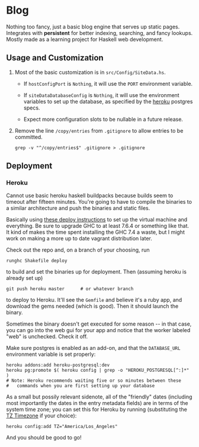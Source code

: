 Blog 
====

Nothing too fancy, just a basic blog engine that serves up static pages.
Integrates with **persistent** for better indexing, searching, and fancy
lookups.  Mostly made as a learning project for Haskell web development.

Usage and Customization
-----------------------

1. Most of the basic customization is in `src/Config/SiteData.hs`.

    * If `hostConfigPort` is `Nothing`, it will use the `PORT` environment variable.

    * If `siteDataDatabaseConfig` is `Nothing`, it will use the environment
      variables to set up the database, as specified by the [heroku][] postgres
      specs.

    * Expect more configuration slots to be nullable in a future release.

2. Remove the line `/copy/entries` from `.gitignore` to allow entries to be
   committed.

       grep -v "^/copy/entries$" .gitignore > .gitignore

[heroku]: http://heroku.com

Deployment
----------

### Heroku

Cannot use basic heroku haskell buildpacks because builds seem to timeout
after fifteen minutes.  You're going to have to compile the binaries to a
similar architecture and push the binaries and static files.

Basically using [these deploy instructions][yesod_deploy] to set up the
virtual machine and everything.  Be sure to upgrade GHC to at least 7.6.4 or
something like that.  It kind of makes the time spent installing the GHC 7.4 a
waste, but I might work on making a more up to date vagrant distribution
later.

Check out the repo and, on a branch of your choosing, run

    runghc Shakefile deploy

to build and set the binaries up for deployment.  Then (assuming heroku is
already set up)

    git push heroku master      # or whatever branch

to deploy to Heroku.  It'll see the `Gemfile` and believe it's a ruby app, and
download the gems needed (which is good).  Then it should launch the binary.

Sometimes the binary doesn't get executed for some reason -- in that case, you
can go into the web gui for your app and notice that the worker labeled "web"
is unchecked.  Check it off.

Make sure postgres is enabled as an add-on, and that the `DATABASE_URL`
environment variable is set properly:

    heroku addons:add heroku-postgresql:dev
    heroku pg:promote $( heroku config | grep -o "HEROKU_POSTGRESQL[^:]*" )
    # Note: Heroku recommends waiting five or so minutes between these
    #   commands when you are first setting up your database

As a small but possily relevant sidenote, all of the "friendly" dates
(including most importantly the dates in the entry metadata fields) are in
terms of the system time zone; you can set this for Heroku by running
(substituting the [TZ Timezone][TZs] if your choice):

    heroku config:add TZ="America/Los_Angeles"

And you should be good to go!

[yesod_deploy]: https://github.com/yesodweb/yesod/wiki/Deploying-Yesod-Apps-to-Heroku
[TZs]: http://en.wikipedia.org/wiki/List_of_tz_database_time_zones
